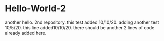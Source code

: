 # Hello-World-2
another hello.
2nd  repository.
this test added 10/10/20.
adding another test 10/5/20.
this line added10/10/20.
there should be another 2 lines of code already added here.










